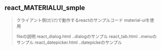 ## react_MATERIALUI_smple

>クライアント側(だけ)で動作するreactのサンプルコード
>material-uiを使用
>
>fileの説明
>react_dialog.html     ‥dialogのサンプル
>react_tab.html        ‥menuのサンプル
>react_datepicker.html ‥datepickeのサンプル
>

